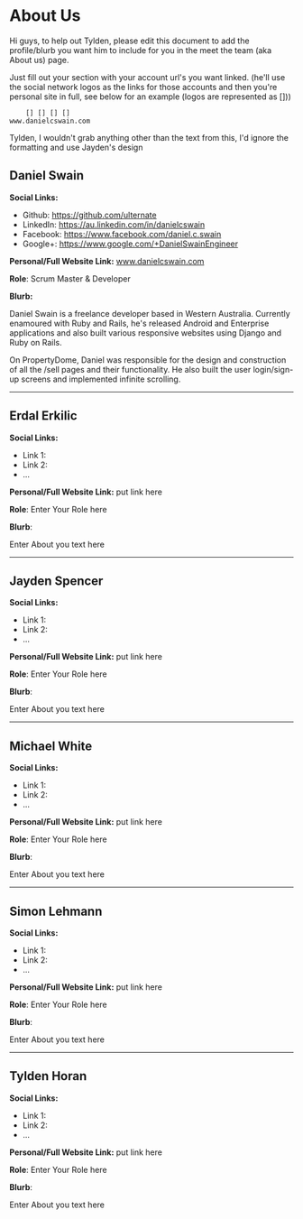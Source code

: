 # About Us
Hi guys, to help out Tylden, please edit this document to add the profile/blurb you want him to include for you in the meet the team (aka About us) page.

Just fill out your section with your account url's you want linked. (he'll use the social network logos as the links for those accounts and then you're personal site in full, see below for an example (logos are represented as []))

```
    [] [] [] []
www.danielcswain.com
```

Tylden, I wouldn't grab anything other than the text from this, I'd ignore the formatting and use Jayden's design

## Daniel Swain

__Social Links:__
- Github: https://github.com/ulternate
- LinkedIn: https://au.linkedin.com/in/danielcswain
- Facebook: https://www.facebook.com/daniel.c.swain
- Google+: https://www.google.com/+DanielSwainEngineer

__Personal/Full Website Link:__ www.danielcswain.com

__Role__: Scrum Master & Developer

__Blurb:__

Daniel Swain is a freelance developer based in Western Australia. Currently enamoured with Ruby and Rails, he's released Android and Enterprise applications and also built various responsive websites using Django and Ruby on Rails.

On PropertyDome, Daniel was responsible for the design and construction of all the /sell pages and their functionality. He also built the user login/sign-up screens and implemented infinite scrolling.
___
## Erdal Erkilic

__Social Links:__
- Link 1:
- Link 2:
- ...

__Personal/Full Website Link:__ put link here

__Role__: Enter Your Role here

__Blurb__:

Enter About you text here
___
## Jayden Spencer

__Social Links:__
- Link 1:
- Link 2:
- ...

__Personal/Full Website Link:__ put link here

__Role__: Enter Your Role here

__Blurb__:

Enter About you text here
___
## Michael White

__Social Links:__
- Link 1:
- Link 2:
- ...

__Personal/Full Website Link:__ put link here

__Role__: Enter Your Role here

__Blurb__:

Enter About you text here
___
## Simon Lehmann

__Social Links:__
- Link 1:
- Link 2:
- ...

__Personal/Full Website Link:__ put link here

__Role__: Enter Your Role here

__Blurb__:

Enter About you text here
___
## Tylden Horan

__Social Links:__
- Link 1:
- Link 2:
- ...

__Personal/Full Website Link:__ put link here

__Role__: Enter Your Role here

__Blurb__:

Enter About you text here
